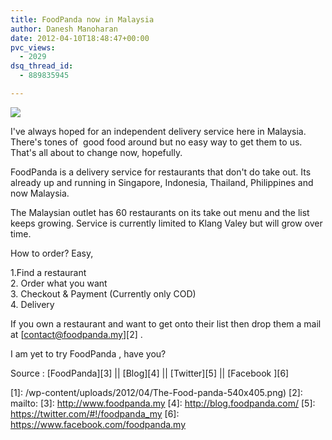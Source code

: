 ```yaml
---
title: FoodPanda now in Malaysia
author: Danesh Manoharan
date: 2012-04-10T18:48:47+00:00
pvc_views:
  - 2029
dsq_thread_id:
  - 889835945

---
```

![](/wp-content/uploads/2012/04/The-Food-panda-540x405-450x337.png)

I've always hoped for an independent delivery service here in Malaysia. There's tones of  good food around but no easy way to get them to us. That's all about to change now, hopefully.

FoodPanda is a delivery service for restaurants that don't do take out. Its already up and running in Singapore, Indonesia, Thailand, Philippines and now Malaysia.

The Malaysian outlet has 60 restaurants on its take out menu and the list keeps growing. Service is currently limited to Klang Valey but will grow over time.

How to order? Easy,

1.Find a restaurant  
2. Order what you want  
3. Checkout & Payment (Currently only COD)  
4. Delivery

If you own a restaurant and want to get onto their list then drop them a mail at [contact@foodpanda.my][2] .

I am yet to try FoodPanda , have you?

Source : [FoodPanda][3] || [Blog][4] || [Twitter][5] || [Facebook ][6]

 

 [1]: /wp-content/uploads/2012/04/The-Food-panda-540x405.png)
 [2]: mailto:
 [3]: http://www.foodpanda.my
 [4]: http://blog.foodpanda.com/
 [5]: https://twitter.com/#!/foodpanda_my
 [6]: https://www.facebook.com/foodpanda.my